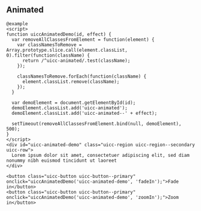## Animated

    @example
    <script>
    function uiccAnimatedDemo(id, effect) {
      var removeAllClassesFromElement = function(element) {
        var classNamesToRemove =  Array.prototype.slice.call(element.classList, 0).filter(function(className) {
          return /^uicc-animated/.test(className);
        });
        
        classNamesToRemove.forEach(function(className) {
          element.classList.remove(className);
        });
      }
    
      var demoElement = document.getElementById(id);
      demoElement.classList.add('uicc-animated');
      demoElement.classList.add('uicc-animated--' + effect);
      
      setTimeout(removeAllClassesFromElement.bind(null, demoElement), 500);
    }
    </script>
    <div id="uicc-animated-demo" class="uicc-region uicc-region--secondary uicc-row">
      Lorem ipsum dolor sit amet, consectetuer adipiscing elit, sed diam nonummy nibh euismod tincidunt ut laoreet
    </div>
    
    <button class="uicc-button uicc-button--primary" onclick="uiccAnimatedDemo('uicc-animated-demo', 'fadeIn');">Fade in</button>
    <button class="uicc-button uicc-button--primary" onclick="uiccAnimatedDemo('uicc-animated-demo', 'zoomIn');">Zoom in</button>
    